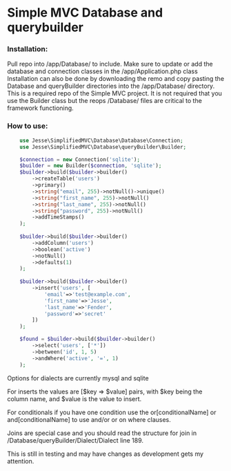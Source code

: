 # Simple MVC Database and querybuilder

### Installation:
Pull repo into /app/Database/ to include. Make sure to update or add the database and connection classes in the /app/Application.php class
Installation can also be done by downloading the remo and copy pasting the Database and queryBuilder directories into the /app/Database/ directory.
This is a required repo of the Simple MVC project. It is not required that you use the Builder class but the reops /Database/ files are critical to the framework functioning.


### How to use:
```php
    use Jesse\SimplifiedMVC\Database\Database\Connection;
    use Jesse\SimplifiedMVC\Database\queryBuilder\Builder;    

    $connection = new Connection('sqlite');
    $builder = new Builder($connection, 'sqlite');
    $builder->build($builder->builder()
        ->createTable('users')
        ->primary()
        ->string("email", 255)->notNull()->unique()
        ->string("first_name", 255)->notNull()
        ->string("last_name", 255)->notNull()
        ->string("password", 255)->notNull()
        ->addTimeStamps()
    );
    
    $builder->build($builder->builder()
        ->addColumn('users')
        ->boolean('active')
        ->notNull()
        ->defaults(1)
    );
    
    $builder->build($builder->builder()
        ->insert('users', [
            'email'=>'test@example.com',
            'first_name'=>'Jesse',
            'last_name'=>'Fender',
            'password'=>'secret'
        ])
    );

    $found = $builder->build($builder->builder()
        ->select('users', ['*'])
        ->between('id', 1, 5)
        ->andWhere('active', '=', 1)
    );
```
Options for dialects are currently mysql and sqlite

For inserts the values are [\$key => \$value] pairs, with \$key being the column name, and \$value is the value to insert.

For conditionals if you have one condition use the or[conditionalName] or and[conditionalName] to use and/or or on where clauses.

Joins are special case and you should read the structure for join in /Database/queryBuilder/Dialect/Dialect line 189.

This is still in testing and may have changes as development gets my attention.